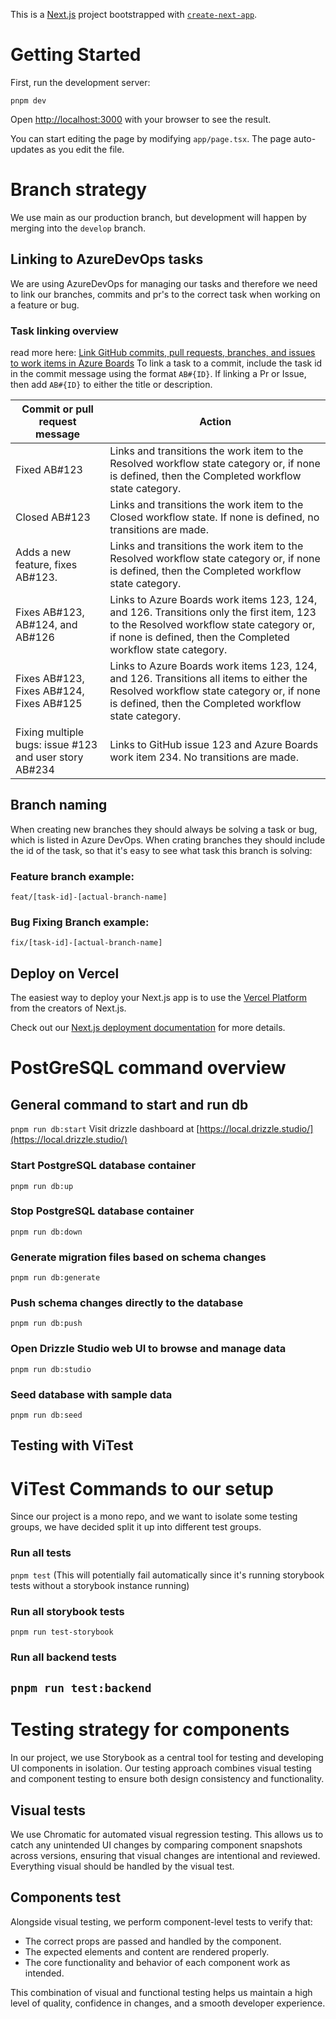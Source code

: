 This is a [Next.js](https://nextjs.org) project bootstrapped with [`create-next-app`](https://nextjs.org/docs/app/api-reference/cli/create-next-app).

# Getting Started

First, run the development server:

`pnpm dev`

Open [http://localhost:3000](http://localhost:3000) with your browser to see the result.

You can start editing the page by modifying `app/page.tsx`. The page auto-updates as you edit the file.

# Branch strategy

We use main as our production branch, but development will happen by merging into the `develop` branch.

## Linking to AzureDevOps tasks

We are using AzureDevOps for managing our tasks and therefore we need to link our branches, commits and pr's to the correct task when working on a feature or bug.

### Task linking overview

read more here: [Link GitHub commits, pull requests, branches, and issues to work items in Azure Boards](http://learn.microsoft.com/en-us/azure/devops/boards/github/link-to-from-github?view=azure-devops)
To link a task to a commit, include the task id in the commit message using the format `AB#{ID}`.
If linking a Pr or Issue, then add `AB#{ID}` to either the title or description.

| Commit or pull request message                         | Action                                                                                                                                                                                               |
| ------------------------------------------------------ | ---------------------------------------------------------------------------------------------------------------------------------------------------------------------------------------------------- |
| Fixed AB#123                                           | Links and transitions the work item to the Resolved workflow state category or, if none is defined, then the Completed workflow state category.                                                      |
| Closed AB#123                                          | Links and transitions the work item to the Closed workflow state. If none is defined, no transitions are made.                                                                                       |
| Adds a new feature, fixes AB#123.                      | Links and transitions the work item to the Resolved workflow state category or, if none is defined, then the Completed workflow state category.                                                      |
| Fixes AB#123, AB#124, and AB#126                       | Links to Azure Boards work items 123, 124, and 126. Transitions only the first item, 123 to the Resolved workflow state category or, if none is defined, then the Completed workflow state category. |
| Fixes AB#123, Fixes AB#124, Fixes AB#125               | Links to Azure Boards work items 123, 124, and 126. Transitions all items to either the Resolved workflow state category or, if none is defined, then the Completed workflow state category.         |
| Fixing multiple bugs: issue #123 and user story AB#234 | Links to GitHub issue 123 and Azure Boards work item 234. No transitions are made.                                                                                                                   |

## Branch naming

When creating new branches they should always be solving a task or bug, which is listed in Azure DevOps. When crating branches they should include the id of the task, so that it's easy to see what task this branch is solving:

### Feature branch example:

`feat/[task-id]-[actual-branch-name]`

### Bug Fixing Branch example:

`fix/[task-id]-[actual-branch-name]`

## Deploy on Vercel

The easiest way to deploy your Next.js app is to use the [Vercel Platform](https://vercel.com/new?utm_medium=default-template&filter=next.js&utm_source=create-next-app&utm_campaign=create-next-app-readme) from the creators of Next.js.

Check out our [Next.js deployment documentation](https://nextjs.org/docs/app/building-your-application/deploying) for more details.

# PostGreSQL command overview

## General command to start and run db

`pnpm run db:start`
Visit drizzle dashboard at [https://local.drizzle.studio/](https://local.drizzle.studio/)

### Start PostgreSQL database container

`pnpm run db:up`

### Stop PostgreSQL database container

`pnpm run db:down`

### Generate migration files based on schema changes

`pnpm run db:generate`

### Push schema changes directly to the database

`pnpm run db:push`

### Open Drizzle Studio web UI to browse and manage data

`pnpm run db:studio`

### Seed database with sample data

`pnpm run db:seed`

## Testing with ViTest

# ViTest Commands to our setup

Since our project is a mono repo, and we want to isolate some testing groups, we have decided split it up into different test groups.

### Run all tests

`pnpm test` (This will potentially fail automatically since it's running storybook tests without a storybook instance running)

### Run all storybook tests

`pnpm run test-storybook`

### Run all backend tests

## `pnpm run test:backend`

# Testing strategy for components

In our project, we use Storybook as a central tool for testing and developing UI components in isolation. Our testing approach combines visual testing and component testing to ensure both design consistency and functionality.

## Visual tests

We use Chromatic for automated visual regression testing. This allows us to catch any unintended UI changes by comparing component snapshots across versions, ensuring that visual changes are intentional and reviewed.
Everything visual should be handled by the visual test.

## Components test

Alongside visual testing, we perform component-level tests to verify that:

- The correct props are passed and handled by the component.
- The expected elements and content are rendered properly.
- The core functionality and behavior of each component work as intended.

This combination of visual and functional testing helps us maintain a high level of quality, confidence in changes, and a smooth developer experience.

